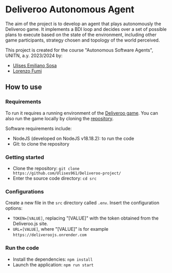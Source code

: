 # Deliveroo Autonomous Agent

The aim of the project is to develop an agent that plays autonomously the Deliveroo game.
It implements a BDI loop and decides over a set of possible plans to execute based on the state of the environment, including other game participants, strategy chosen and topology of the world perceived.

This project is created for the course "Autonomous Software Agents", UNITN, a.y. 2023/2024 by:

* [Ulises Emiliano Sosa](https://github.com/Ulises961)
* [Lorenzo Fumi](https://github.com/DeeJack)

## How to use

### Requirements

To run it requires a running environment of the [Deliveroo game](https://deliveroojs.onrender.com). You can also run the game locally by cloning the [repository](https://github.com/unitn-ASA/Deliveroo.js).

Software requirements include:

* NodeJS (developed on NodeJS v18.18.2): to run the code
* Git: to clone the repository

### Getting started

* Clone the repository: `git clone https://github.com/Ulises961/Deliveroo-project/`
* Enter the source code directory: `cd src`

### Configurations

Create a new file in the `src` directory called `.env`.
Insert the configuration options:

* `TOKEN=[VALUE]`, replacing "[VALUE]" with the token obtained from the Deliveroo.js site.
* `URL=[VALUE]`, where "[VALUE]" is for example `https://deliveroojs.onrender.com`

### Run the code

* Install the dependencies: `npm install`
* Launch the application: `npm run start`
